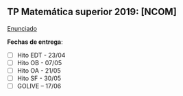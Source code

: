 ## TP Matemática superior 2019: [NCOM]

[Enunciado](https://www.campusvirtual.frba.utn.edu.ar/especialidad/pluginfile.php/12407/mod_forum/attachment/164453/Trabajo%20Pr%C3%A1ctico%20-%201er%20Cuatrimestre%202019.pdf)

**Fechas de entrega**:

- [ ] Hito EDT - 23/04
- [ ] Hito OB - 07/05
- [ ] Hito OA - 21/05
- [ ] Hito SF - 30/05
- [ ] GOLIVE – 17/06
